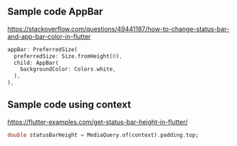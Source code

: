 ## Sample code AppBar

https://stackoverflow.com/questions/49441187/how-to-change-status-bar-and-app-bar-color-in-flutter

```dart
appBar: PreferredSize(
  preferredSize: Size.fromHeight(0),
  child: AppBar(
    backgroundColor: Colors.white,
  ),
),
```

## Sample code using context

https://flutter-examples.com/get-status-bar-height-in-flutter/

```dart
double statusBarHeight = MediaQuery.of(context).padding.top;
```
